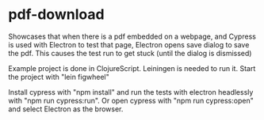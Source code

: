 # pdf-download

Showcases that when there is a pdf embedded on a webpage,
and Cypress is used with Electron to test that page, Electron opens
save dialog to save the pdf. This causes the test run to get stuck (until the dialog is dismissed)


Example project is done in ClojureScript. Leiningen is needed to run it.
Start the project with "lein figwheel"

Install cypress with "npm install" and run the tests with electron headlessly with "npm run cypress:run".
Or open cypress with "npm run cypress:open" and select Electron as the browser.

